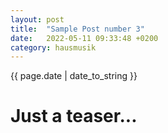 ```yaml
---
layout: post
title:  "Sample Post number 3"
date:   2022-05-11 09:33:48 +0200
category: hausmusik
---
```

<p style="text-align:left;">{{ page.date | date_to_string }}</p>


# Just a teaser...

